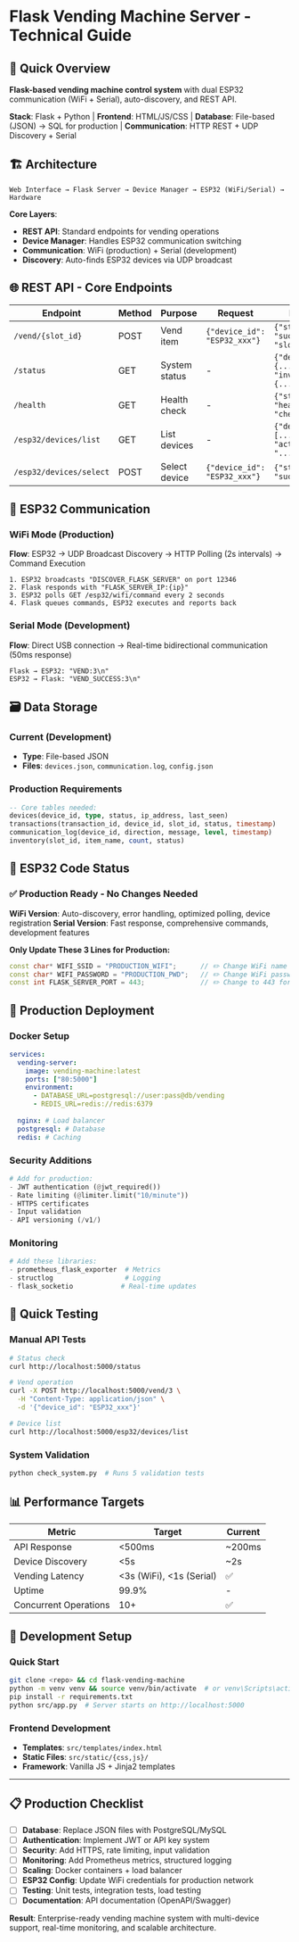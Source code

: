 # Flask Vending Machine Server - Technical Guide

## 🎯 Quick Overview
**Flask-based vending machine control system** with dual ESP32 communication (WiFi + Serial), auto-discovery, and REST API.

**Stack**: Flask + Python | **Frontend**: HTML/JS/CSS | **Database**: File-based (JSON) → SQL for production | **Communication**: HTTP REST + UDP Discovery + Serial

## 🏗️ Architecture
```
Web Interface → Flask Server → Device Manager → ESP32 (WiFi/Serial) → Hardware
```

**Core Layers**:
- **REST API**: Standard endpoints for vending operations
- **Device Manager**: Handles ESP32 communication switching  
- **Communication**: WiFi (production) + Serial (development)
- **Discovery**: Auto-finds ESP32 devices via UDP broadcast

## 🌐 REST API - Core Endpoints

| Endpoint | Method | Purpose | Request | Response |
|----------|--------|---------|---------|----------|
| `/vend/{slot_id}` | POST | Vend item | `{"device_id": "ESP32_xxx"}` | `{"status": "success", "slot_id": 3}` |
| `/status` | GET | System status | - | `{"devices": {...}, "inventory": {...}}` |
| `/health` | GET | Health check | - | `{"status": "healthy", "checks": {...}}` |
| `/esp32/devices/list` | GET | List devices | - | `{"devices": [...], "active_device": "..."}` |
| `/esp32/devices/select` | POST | Select device | `{"device_id": "ESP32_xxx"}` | `{"status": "success"}` |

## 📡 ESP32 Communication

### WiFi Mode (Production)
**Flow**: ESP32 → UDP Broadcast Discovery → HTTP Polling (2s intervals) → Command Execution
```
1. ESP32 broadcasts "DISCOVER_FLASK_SERVER" on port 12346
2. Flask responds with "FLASK_SERVER_IP:{ip}"  
3. ESP32 polls GET /esp32/wifi/command every 2 seconds
4. Flask queues commands, ESP32 executes and reports back
```

### Serial Mode (Development)  
**Flow**: Direct USB connection → Real-time bidirectional communication (50ms response)
```
Flask → ESP32: "VEND:3\n"
ESP32 → Flask: "VEND_SUCCESS:3\n"
```

## 🗃️ Data Storage

### Current (Development)
- **Type**: File-based JSON
- **Files**: `devices.json`, `communication.log`, `config.json`

### Production Requirements
```sql
-- Core tables needed:
devices(device_id, type, status, ip_address, last_seen)
transactions(transaction_id, device_id, slot_id, status, timestamp)  
communication_log(device_id, direction, message, level, timestamp)
inventory(slot_id, item_name, count, status)
```

## 🤖 ESP32 Code Status

### ✅ Production Ready - No Changes Needed
**WiFi Version**: Auto-discovery, error handling, optimized polling, device registration
**Serial Version**: Fast response, comprehensive commands, development features

**Only Update These 3 Lines for Production:**
```cpp
const char* WIFI_SSID = "PRODUCTION_WIFI";      // ✏️ Change WiFi name
const char* WIFI_PASSWORD = "PRODUCTION_PWD";   // ✏️ Change WiFi password  
const int FLASK_SERVER_PORT = 443;              // ✏️ Change to 443 for HTTPS
```

## 🚀 Production Deployment

### Docker Setup
```yaml
services:
  vending-server:
    image: vending-machine:latest
    ports: ["80:5000"]
    environment:
      - DATABASE_URL=postgresql://user:pass@db/vending
      - REDIS_URL=redis://redis:6379
  
  nginx: # Load balancer
  postgresql: # Database  
  redis: # Caching
```

### Security Additions
```python
# Add for production:
- JWT authentication (@jwt_required())
- Rate limiting (@limiter.limit("10/minute"))  
- HTTPS certificates
- Input validation
- API versioning (/v1/)
```

### Monitoring
```python
# Add these libraries:
- prometheus_flask_exporter  # Metrics
- structlog                  # Logging
- flask_socketio            # Real-time updates
```

## 🧪 Quick Testing

### Manual API Tests
```bash
# Status check
curl http://localhost:5000/status

# Vend operation  
curl -X POST http://localhost:5000/vend/3 \
  -H "Content-Type: application/json" \
  -d '{"device_id": "ESP32_xxx"}'

# Device list
curl http://localhost:5000/esp32/devices/list
```

### System Validation
```bash
python check_system.py  # Runs 5 validation tests
```

## 📊 Performance Targets

| Metric | Target | Current |
|--------|--------|---------|
| API Response | <500ms | ~200ms |
| Device Discovery | <5s | ~2s |  
| Vending Latency | <3s (WiFi), <1s (Serial) | ✅ |
| Uptime | 99.9% | - |
| Concurrent Operations | 10+ | ✅ |

## 🔧 Development Setup

### Quick Start
```bash
git clone <repo> && cd flask-vending-machine
python -m venv venv && source venv/bin/activate  # or venv\Scripts\activate
pip install -r requirements.txt
python src/app.py  # Server starts on http://localhost:5000
```

### Frontend Development
- **Templates**: `src/templates/index.html`
- **Static Files**: `src/static/{css,js}/`
- **Framework**: Vanilla JS + Jinja2 templates

---

## 📋 Production Checklist

- [ ] **Database**: Replace JSON files with PostgreSQL/MySQL
- [ ] **Authentication**: Implement JWT or API key system
- [ ] **Security**: Add HTTPS, rate limiting, input validation
- [ ] **Monitoring**: Add Prometheus metrics, structured logging
- [ ] **Scaling**: Docker containers + load balancer
- [ ] **ESP32 Config**: Update WiFi credentials for production network
- [ ] **Testing**: Unit tests, integration tests, load testing
- [ ] **Documentation**: API documentation (OpenAPI/Swagger)

**Result**: Enterprise-ready vending machine system with multi-device support, real-time monitoring, and scalable architecture.